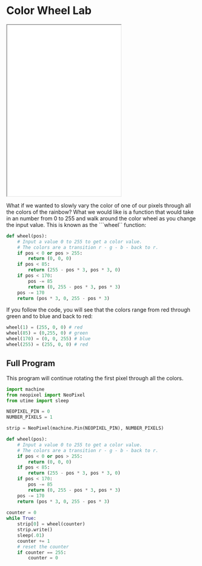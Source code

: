 # Color Wheel Lab

<iframe src="../../sims/color-wheel/main.html" height="450px" scrolling="no"></iframe>

What if we wanted to slowly vary the color of one of our pixels through all the colors of the rainbow?  What we would like is a function that would take in an number from 0 to 255 and walk around the color wheel as you change the input value.  This is known as the ```wheel`` function:

```py
def wheel(pos):
    # Input a value 0 to 255 to get a color value.
    # The colors are a transition r - g - b - back to r.
    if pos < 0 or pos > 255:
        return (0, 0, 0)
    if pos < 85:
        return (255 - pos * 3, pos * 3, 0)
    if pos < 170:
        pos -= 85
        return (0, 255 - pos * 3, pos * 3)
    pos -= 170
    return (pos * 3, 0, 255 - pos * 3)
```

If you follow the code, you will see that the colors range from red through green and to blue and back to red:

```py
wheel(1) = (255, 0, 0) # red
wheel(85) = (0,255, 0) # green
wheel(170) = (0, 0, 255) # blue
wheel(255) = (255, 0, 0) # red
```

## Full Program

This program will continue rotating the first pixel through all the colors.

```py
import machine
from neopixel import NeoPixel
from utime import sleep

NEOPIXEL_PIN = 0
NUMBER_PIXELS = 1

strip = NeoPixel(machine.Pin(NEOPIXEL_PIN), NUMBER_PIXELS)

def wheel(pos):
    # Input a value 0 to 255 to get a color value.
    # The colors are a transition r - g - b - back to r.
    if pos < 0 or pos > 255:
        return (0, 0, 0)
    if pos < 85:
        return (255 - pos * 3, pos * 3, 0)
    if pos < 170:
        pos -= 85
        return (0, 255 - pos * 3, pos * 3)
    pos -= 170
    return (pos * 3, 0, 255 - pos * 3)
        
counter = 0
while True:
    strip[0] = wheel(counter)
    strip.write()
    sleep(.01)
    counter += 1
    # reset the counter
    if counter == 255:
        counter = 0
```